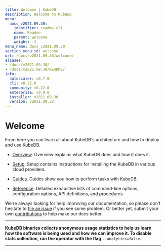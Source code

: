 ```yaml
---
title: Welcome | KubeDB
description: Welcome to KubeDB
menu:
  docs_v2021.09.30:
    identifier: readme-cli
    name: Readme
    parent: welcome
    weight: -1
menu_name: docs_v2021.09.30
section_menu_id: welcome
url: /docs/v2021.09.30/welcome/
aliases:
- /docs/v2021.09.30/
- /docs/v2021.09.30/README/
info:
  autoscaler: v0.7.0
  cli: v0.22.0
  community: v0.22.0
  enterprise: v0.9.0
  installer: v2021.09.30
  version: v2021.09.30
---
```


# Welcome

From here you can learn all about KubeDB's architecture and how to deploy and use KubeDB.

- [Overview](/docs/v2021.09.30/overview/). Overview explains what KubeDB does and how it does it.

- [Setup](/docs/v2021.09.30/setup/). Setup contains instructions for installing the KubeDB in various cloud providers.

- [Guides](/docs/v2021.09.30/guides/). Guides show you how to perform tasks with KubeDB.

- [Reference](/docs/v2021.09.30/reference/). Detailed exhaustive lists of command-line options, configuration options, API definitions, and procedures.

We're always looking for help improving our documentation, so please don't hesitate to [file an issue](https://github.com/kubedb/project/issues/new) if you see some problem. Or better yet, submit your own [contributions](/docs/v2021.09.30/CONTRIBUTING) to help make our docs better.

---

**KubeDB binaries collects anonymous usage statistics to help us learn how the software is being used and how we can improve it. To disable stats collection, run the operator with the flag** `--analytics=false`.

---
